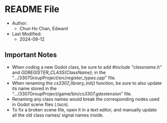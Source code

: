 # README File

* Author:  
  * Chun Ho Chan, Edward  
* Last Modified:  
  * 2024-09-12  

## Important Notes
* When coding a new Godot class, be sure to add *#include "classname.h"* and *GDREGISTER_CLASS(ClassName);* in the ".../3307GroupProject/src/*register_types.cpp*" file.  
* When renaming the *cs3307_library_init()* function, be sure to also update its name stored in the ".../3307GroupProject/game/bin/*cs3307.gdextension*" file.  
* Renaming any class names would break the corresponding nodes used in Godot scene files (.tscn). 
* To fix a broken scene file, open it in a text editor, and manually update all the old class names/ signal names inside.  